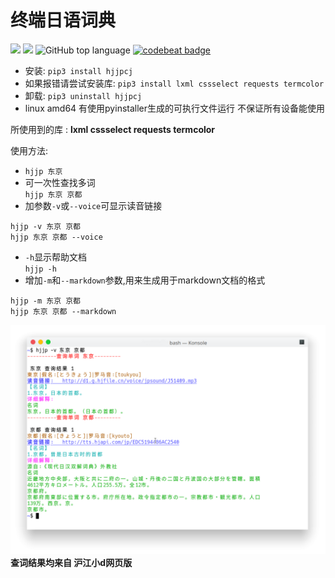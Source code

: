 # 终端日语词典  
![](https://img.shields.io/github/license/asutorufa/hujiang_japanese_dict.svg)
![](https://img.shields.io/github/release/asutorufa/hujiang_japanese_dict.svg)
![GitHub top language](https://img.shields.io/github/languages/top/asutorufa/hujiang_japanese_dict.svg)
[![codebeat badge](https://codebeat.co/badges/e1408f62-46ae-43b0-920d-e38128dcfd48)](https://codebeat.co/projects/github-com-asutorufa-hujiang_japanese_dict-master)  

- 安装: `pip3 install hjjpcj`  
- 如果报错请尝试安装库: `pip3 install lxml cssselect requests termcolor`  
- 卸载: `pip3 uninstall hjjpcj`  
- linux amd64 有使用pyinstaller生成的可执行文件运行 不保证所有设备能使用   
<!--
4.现在使用git远程提交master分支

~~*(旧)运行bash install.sh安装,手机端termux使用bash termux_install.sh安装*~~  
~~*(旧)运行 bash uninstall.sh或bash termux_uninstall.sh卸载*~~  
-->
所使用到的库  : **lxml cssselect requests termcolor**  

使用方法:  
- `hjjp 东京`  
- 可一次性查找多词  
`hjjp 东京 京都`  
- 加参数``-v``或``--voice``可显示读音链接  
```
hjjp -v 东京 京都
hjjp 东京 京都 --voice
```  
- ``-h``显示帮助文档  
`hjjp -h`     
- 增加``-m``和``--markdown``参数,用来生成用于markdown文档的格式   
```
hjjp -m 东京 京都
hjjp 东京 京都 --markdown
```
![](https://raw.githubusercontent.com/Asutorufa/hujiang-japanese-dict/master/演示.png)
**查词结果均来自 沪江小d网页版**
